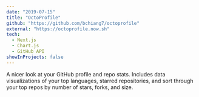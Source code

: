 ```yaml
---
date: "2019-07-15"
title: "OctoProfile"
github: "https://github.com/bchiang7/octoprofile"
external: "https://octoprofile.now.sh"
tech:
  - Next.js
  - Chart.js
  - GitHub API
showInProjects: false
---
```


A nicer look at your GitHub profile and repo stats. Includes data visualizations of your top languages, starred repositories, and sort through your top repos by number of stars, forks, and size.
